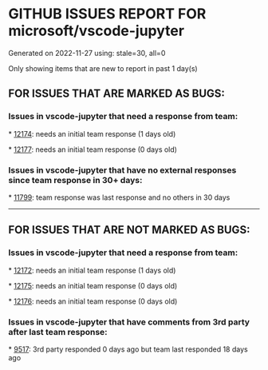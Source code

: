 
# GITHUB ISSUES REPORT FOR microsoft/vscode-jupyter


Generated on 2022-11-27 using: stale=30, all=0


Only showing items that are new to report in past 1 day(s)


## FOR ISSUES THAT ARE MARKED AS BUGS:


### Issues in vscode-jupyter that need a response from team:


\* [12174](https://github.com/microsoft/vscode-jupyter/issues/12174 "`reportMissingImports` underline while module actually resolved"): needs an initial team response (1 days old)

\* [12177](https://github.com/microsoft/vscode-jupyter/issues/12177 "duplicate/double information shown when hovering over symbols "): needs an initial team response (0 days old)

### Issues in vscode-jupyter that have no external responses since team response in 30+ days:


\* [11799](https://github.com/microsoft/vscode-jupyter/issues/11799 "VSCode Crashes when assigning list[many tuples] as a default function parameter (only when checking variables tab)"): team response was last response and no others in 30 days

---

## FOR ISSUES THAT ARE NOT MARKED AS BUGS:


### Issues in vscode-jupyter that need a response from team:


\* [12172](https://github.com/microsoft/vscode-jupyter/issues/12172 "扩展主机在过去 5 分钟内意外终止了 3 次"): needs an initial team response (1 days old)

\* [12175](https://github.com/microsoft/vscode-jupyter/issues/12175 "Relative line numbers in Notebook cells"): needs an initial team response (0 days old)

\* [12176](https://github.com/microsoft/vscode-jupyter/issues/12176 "Feature Request: Run block and move down in Python text file without selecting block manually"): needs an initial team response (0 days old)

### Issues in vscode-jupyter that have comments from 3rd party after last team response:


\* [9517](https://github.com/microsoft/vscode-jupyter/issues/9517 "Connect to existing Local Kernel"): 3rd party responded 0 days ago but team last responded 18 days ago
